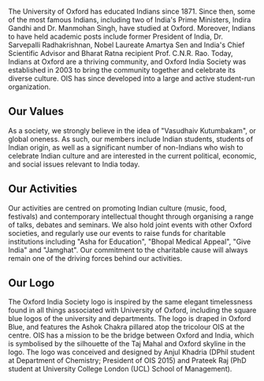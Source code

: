 

The University of Oxford has educated Indians since 1871. Since then, some of the most famous Indians, including two of India's Prime Ministers, Indira Gandhi and Dr. Manmohan Singh, have studied at Oxford. Moreover, Indians to have held academic posts include former President of India, Dr. Sarvepalli Radhakrishnan, Nobel Laureate Amartya Sen and India's Chief Scientific Advisor and Bharat Ratna recipient Prof. C.N.R. Rao. Today, Indians at Oxford are a thriving community, and Oxford India Society was established in 2003 to bring the community together and celebrate its diverse culture. OIS has since developed into a large and active student-run organization.

Our Values
-------------

As a society, we strongly believe in the idea of "Vasudhaiv Kutumbakam", or global oneness. As such, our members include Indian students, students of Indian origin, as well as a significant number of non-Indians who wish to celebrate Indian culture and are interested in the current political, economic, and social issues relevant to India today.

Our Activities
-------------

Our activities are centred on promoting Indian culture (music, food, festivals) and contemporary intellectual thought through organising a range of talks, debates and seminars. We also hold joint events with other Oxford societies, and regularly use our events to raise funds for charitable institutions including "Asha for Education", "Bhopal Medical Appeal", "Give India" and "Jamghat". Our commitment to the charitable cause will always remain one of the driving forces behind our activities.

Our Logo
-------------

The Oxford India Society logo is inspired by the same elegant timelessness found in all things associated with University of Oxford, including the square blue logos of the university and departments. The logo is draped in Oxford Blue, and features the Ashok Chakra pillared atop the tricolour OIS at the centre. OIS has a mission to be the bridge between Oxford and India, which is symbolised by the silhouette of the Taj Mahal and Oxford skyline in the logo. The logo was conceived and designed by Anjul Khadria (DPhil student at Department of Chemistry; President of OIS 2015) and Prateek Raj (PhD student at University College London (UCL) School of Management).
